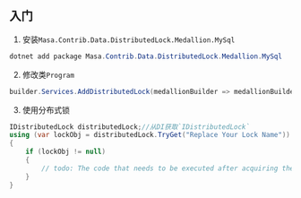 ## 入门

1. 安装`Masa.Contrib.Data.DistributedLock.Medallion.MySql`

``` powershell
dotnet add package Masa.Contrib.Data.DistributedLock.Medallion.MySql
```

2. 修改类`Program`

``` C#
builder.Services.AddDistributedLock(medallionBuilder => medallionBuilder.UseMySQL("Server=localhost;Database=identity;Uid=myUsername;Pwd=P@ssw0rd"));
```

3. 使用分布式锁

``` C#
IDistributedLock distributedLock;//从DI获取`IDistributedLock`
using (var lockObj = distributedLock.TryGet("Replace Your Lock Name"))
{
    if (lockObj != null)
    {
        // todo: The code that needs to be executed after acquiring the distributed lock
    }
}
```